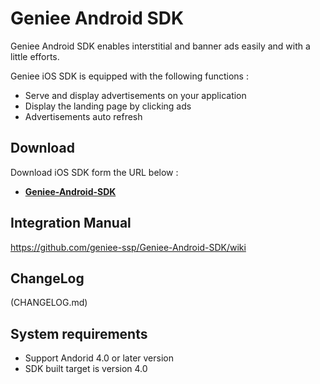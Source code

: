 # Geniee Android SDK

Geniee Android SDK enables interstitial and banner ads easily and with a little efforts.

Geniee iOS SDK is equipped with the following functions :

- Serve and display advertisements on your application
- Display the landing page by clicking ads
- Advertisements auto refresh

## Download

Download iOS SDK form the URL below :

- **[Geniee-Android-SDK](https://github.com/geniee-ssp/Geniee-Android-SDK/releases)**

## Integration Manual

<https://github.com/geniee-ssp/Geniee-Android-SDK/wiki>

## ChangeLog

(CHANGELOG.md) 

## System requirements

- Support Andorid 4.0 or later version
- SDK built target is version 4.0
